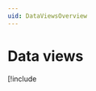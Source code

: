 ```yaml
---
uid: DataViewsOverview
---
```


# Data views

[!include[<title>](../../_includes/data-views.md)]

Understanding how the data view resolves into content is important for both the user designing the data view and the user working with that view for data science. Data views provide extensive visibility into the data included in the view. The concept of "resolving" a data view is when the data view's queries and logic are executed to determine the data view's exact schema and content.

## Defining and refining a data view

There are several concepts and types used when defining data views. This is accomplished via the RESTful [data views API](xref:DataViewsAPIOverview). See the AVEVA Data Hub documentation for greater detail on these concepts:

- [Define queries](xref:DataViewsQueries)
- [Define data field sets](xref:DataViewsFieldSets)
- [Group data items](xref:DataViewsGrouping)
- [Data view shape](xref:DataViewShape)

Data views are meant to be designed interactively. Each modification you make to a data view is likely to affect how the data view [resolves](xref:ResolvedDataView) into concrete information. The [resolved API resources](xref:ResolvedDataViewAPI) close the loop, showing you exactly what information is in the data view, and why.

Each data view can be individually [access-controlled](xref:DataViewsSecuringDataViews) using the [access control API resources](xref:DataViewsAccessControlAPI).

## Consuming a data view

[Data view data](xref:DataViewsQuickStartGetData) is available via queries to the RESTful data views [data API resource](xref:DataViewsDataAPI). 

To understand the source of each data field, inspect how the data view [resolved](xref:ResolvedDataView).

